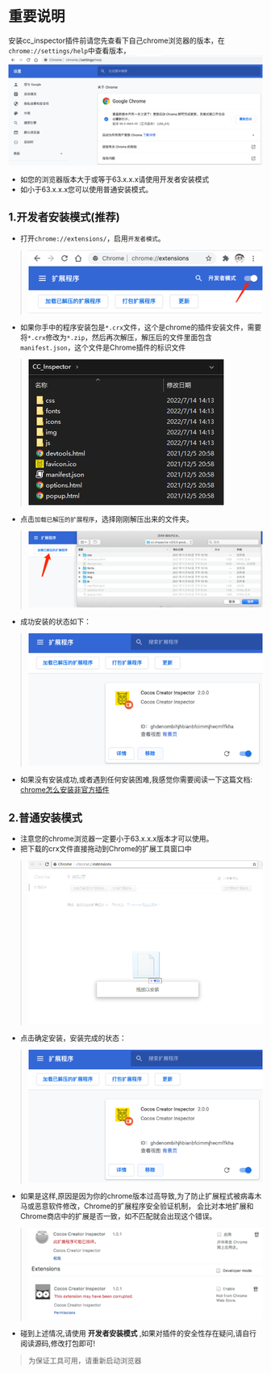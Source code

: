 # 重要说明
安装cc_inspector插件前请您先查看下自己chrome浏览器的版本，在`chrome://settings/help`中查看版本，
![](./cc-inspector1/settings-help.png)
- 如您的浏览器版本大于或等于63.x.x.x请使用开发者安装模式
- 如小于63.x.x.x您可以使用普通安装模式。

## 1.开发者安装模式(推荐)
- 打开`chrome://extensions/`，启用`开发者模式`。
> ![image](./cc-inspector1/3.png)
- 如果你手中的程序安装包是`*.crx`文件，这个是chrome的插件安装文件，需要将`*.crx`修改为`*.zip`，然后再次解压，解压后的文件里面包含`manifest.json`，这个文件是Chrome插件的标识文件
> ![解压后的目录示例](./cc-inspector1/unzip.png)
- 点击`加载已解压的扩展程序`，选择刚刚解压出来的文件夹。
> ![image](./cc-inspector1/4.png)
- 成功安装的状态如下：
> ![](cc-inspector1/2.png)

- 如果没有安装成功,或者遇到任何安装困难,我感觉你需要阅读一下这篇文档: [chrome怎么安装非官方插件](https://www.jianshu.com/p/438e15fec81b)

## 2.普通安装模式

- 注意您的chrome浏览器一定要小于63.x.x.x版本才可以使用。
- 把下载的crx文件直接拖动到Chrome的扩展工具窗口中
> ![image](./cc-inspector1/1.png)
  
- 点击确定安装，安装完成的状态：
> ![image](./cc-inspector1/2.png)
  
- 如果是这样,原因是因为你的chrome版本过高导致,为了防止扩展程式被病毒木马或恶意软件修改，Chrome的扩展程序安全验证机制， 会比对本地扩展和Chrome商店中的扩展是否一致，如不匹配就会出现这个错误。
>![](./cc-inspector1/5.png)
>![](./cc-inspector1/6.png)
- 碰到上述情况,请使用 **开发者安装模式** ,如果对插件的安全性存在疑问,请自行阅读源码,修改打包即可!	

> 为保证工具可用，请重新启动浏览器
